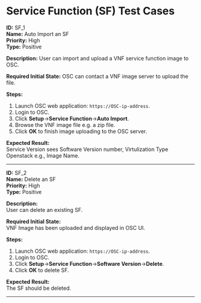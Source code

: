 # Service Function (SF) Test Cases

**ID:** SF_1  
**Name:** Auto Import an SF  
**Priority:** High  
**Type:** Positive  

**Description:** 
User can import and upload a VNF service function image to OSC.  

**Required Initial State:** 
OSC can contact a VNF image server to upload the file.

**Steps:**   
1. Launch OSC web application: `https://OSC-ip-address`.  
2. Login to OSC.  
3. Click **Setup**->**Service Function**->**Auto Import**.  
4. Browse the VNF image file e.g. a zip file.  
5. Click **OK** to finish image uploading to the OSC server.  

**Expected Result:**  
Service Version sees Software Version number, Virtulization Type Openstack e.g., Image Name.  

****

**ID:** SF_2  
**Name:** Delete an SF  
**Priority:** High  
**Type:** Positive  

**Description:**  
User can delete an existing SF.  

**Required Initial State:**  
VNF Image has been uploaded and displayed in OSC UI.  

**Steps:**    
1. Launch OSC web application: `https://OSC-ip-address`.  
2. Login to OSC.  
3. Click **Setup**->**Service Function**->**Software Version**->**Delete**.  
4. Click **OK** to delete SF.  

**Expected Result:**  
The SF should be deleted.  

****
